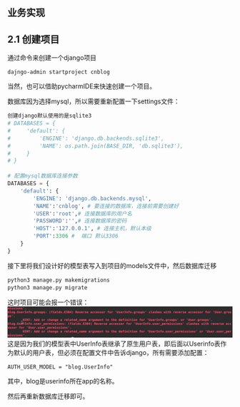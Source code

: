 ## 业务实现

## 2.1 创建项目

通过命令来创建一个django项目

```
dajngo-admin startproject cnblog
```

当然，也可以借助pycharmIDE来快速创建一个项目。

数据库因为选择mysql，所以需要重新配置一下settings文件：

```python
创建django默认使用的是sqlite3
# DATABASES = {
#     'default': {
#         'ENGINE': 'django.db.backends.sqlite3',
#         'NAME': os.path.join(BASE_DIR, 'db.sqlite3'),
#     }
# }

# 配置mysql数据库连接参数
DATABASES = {
    'default': {
        'ENGINE': 'django.db.backends.mysql',
        'NAME':'cnblog', # 要连接的数据库，连接前需要创建好
        'USER':'root',# 连接数据库的用户名
        'PASSWORD':'',# 连接数据库的密码
        'HOST':'127.0.0.1', # 连接主机，默认本级
        'PORT':3306 #  端口 默认3306
    }
}
```

接下里将我们设计好的模型表写入到项目的models文件中，然后数据库迁移

```python
python3 manage.py makemigrations
python3 manage.py migrate
```

这时项目可能会报一个错误：![](/assets/QQ截图20190813100148.png)这是因为我们的模型表中UserInfo表继承了原生用户表，即后面以Userinfo表作为默认的用户表，但必须在配置文件中告诉django，所有需要添加配置：

```
AUTH_USER_MODEL = "blog.UserInfo"
```

其中，blog是userinfo所在app的名称。

然后再重新数据库迁移即可。

